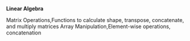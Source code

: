 **Linear Algebra**

Matrix Operations,Functions to calculate shape, transpose, concatenate, and multiply matrices
Array Manipulation,Element-wise operations, concatenation
